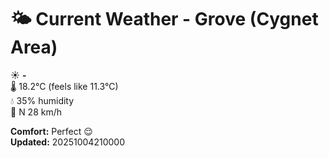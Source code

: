 # 🌤️ Current Weather - Grove (Cygnet Area)

☀️ **-**  
🌡️ 18.2°C (feels like 11.3°C)  
💧 35% humidity  
💨 N 28 km/h  

**Comfort:** Perfect 😌  
**Updated:** 20251004210000
